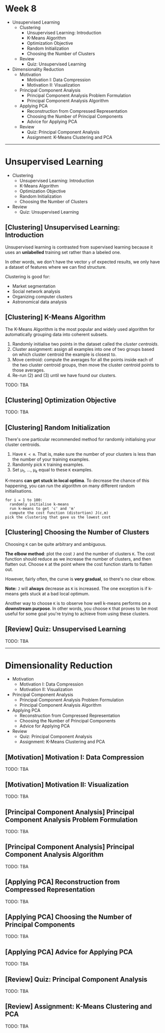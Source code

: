 Week 8
======

- Unsupervised Learning
    - Clustering
        - Unsupervised Learning: Introduction
        - K-Means Algorithm
        - Optimization Objective
        - Random Initialization
        - Choosing the Number of Clusters
    - Review
        - Quiz: Unsupervised Learning
- Dimensionality Reduction
    - Motivation
        - Motivation I: Data Compression
        - Motivation II: Visualization
    - Principal Component Analysis
        - Principal Component Analysis Problem Formulation
        - Principal Component Analysis Algorithm
    - Applying PCA
        - Reconstruction from Compressed Representation
        - Choosing the Number of Principal Components
        - Advice for Applying PCA
    - Review
        - Quiz: Principal Component Analysis
        - Assignment: K-Means Clustering and PCA

--------------------------------------------------------------------------------

Unsupervised Learning
=====================

- Clustering
    - Unsupervised Learning: Introduction
    - K-Means Algorithm
    - Optimization Objective
    - Random Initialization
    - Choosing the Number of Clusters
- Review
    - Quiz: Unsupervised Learning

\[Clustering] Unsupervised Learning: Introduction
-------------------------------------------------

Unsupervised learning is contrasted from supervised learning because it uses an **unlabelled** training set rather than a labeled one.

In other words, we don't have the vector `y` of expected results, we only have a dataset of features where we can find structure.

Clustering is good for:

- Market segmentation
- Social network analysis
- Organizing computer clusters
- Astronomical data analysis

\[Clustering] K-Means Algorithm
-------------------------------

The K-Means Algorithm is the most popular and widely used algorithm for automatically grouping data into coherent subsets.

1. Randomly initialise two points in the dataset called the *cluster centroids*.
2. Cluster assignment: assign all examples into one of two groups based on which cluster centroid the example is closest to.
3. Move centroid: compute the averages for all the points inside each of the two cluster centroid groups, then move the cluster centroid points to those averages.
4. Re-run (2) and (3) until we have found our clusters.

TODO: TBA

\[Clustering] Optimization Objective
------------------------------------

TODO: TBA

\[Clustering] Random Initialization
-----------------------------------

There's one particular recommended method for randomly initialising your cluster centroids.

1. Have `K < m`. That is, make sure the number of your clusters is less than the number of your training examples.
2. Randomly pick `K` training examples.
3. Set µ<sub>1</sub>, ..., µ<sub><i>k</i></sub> equal to these `K` examples.

K-means **can get stuck in local optima**. To decrease the chance of this happening, you can run the algorithm on many different random initialisations.

```
for i = 1 to 100:
  randomly initialise k-means
  run k-means to get 'c' and 'm'
  compute the cost function (distortion) J(c,m)
pick the clustering that gave us the lowest cost
```

\[Clustering] Choosing the Number of Clusters
---------------------------------------------

Choosing `K` can be quite arbitrary and ambiguous.

**The elbow method**: plot the cost `J` and the number of clusters `K`. The cost function should reduce as we increase the number of clusters, and then flatten out. Choose `K` at the point where the cost function starts to flatten out.

However, fairly often, the curve is **very gradual**, so there's no clear elbow.

**Note:** `J` will **always** decrease as `K` is increased. The one exception is if k-means gets stuck at a bad local optimum.

Another way to choose `K` is to observe how well k-means performs on a **downstream purpose**. In other words, you choose `K` that proves to be most useful for some goal you're trying to achieve from using these clusters.

\[Review] Quiz: Unsupervised Learning
-------------------------------------

TODO: TBA

--------------------------------------------------------------------------------

Dimensionality Reduction
========================

- Motivation
    - Motivation I: Data Compression
    - Motivation II: Visualization
- Principal Component Analysis
    - Principal Component Analysis Problem Formulation
    - Principal Component Analysis Algorithm
- Applying PCA
    - Reconstruction from Compressed Representation
    - Choosing the Number of Principal Components
    - Advice for Applying PCA
- Review
    - Quiz: Principal Component Analysis
    - Assignment: K-Means Clustering and PCA

\[Motivation] Motivation I: Data Compression
--------------------------------------------

TODO: TBA

\[Motivation] Motivation II: Visualization
------------------------------------------

TODO: TBA

\[Principal Component Analysis] Principal Component Analysis Problem Formulation
--------------------------------------------------------------------------------

TODO: TBA

\[Principal Component Analysis] Principal Component Analysis Algorithm
----------------------------------------------------------------------

TODO: TBA

\[Applying PCA] Reconstruction from Compressed Representation
-------------------------------------------------------------

TODO: TBA

\[Applying PCA] Choosing the Number of Principal Components
-----------------------------------------------------------

TODO: TBA

\[Applying PCA] Advice for Applying PCA
---------------------------------------

TODO: TBA

\[Review] Quiz: Principal Component Analysis
--------------------------------------------

TODO: TBA

\[Review] Assignment: K-Means Clustering and PCA
------------------------------------------------

TODO: TBA

